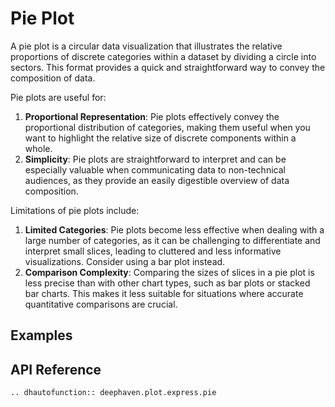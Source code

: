 # Pie Plot

A pie plot is a circular data visualization that illustrates the relative proportions of discrete categories within a dataset by dividing a circle into sectors. This format provides a quick and straightforward way to convey the composition of data.

Pie plots are useful for:

1. **Proportional Representation**: Pie plots effectively convey the proportional distribution of categories, making them useful when you want to highlight the relative size of discrete components within a whole.
2. **Simplicity**: Pie plots are straightforward to interpret and can be especially valuable when communicating data to non-technical audiences, as they provide an easily digestible overview of data composition.

Limitations of pie plots include:

1. **Limited Categories**: Pie plots become less effective when dealing with a large number of categories, as it can be challenging to differentiate and interpret small slices, leading to cluttered and less informative visualizations. Consider using a bar plot instead.
2. **Comparison Complexity**: Comparing the sizes of slices in a pie plot is less precise than with other chart types, such as bar plots or stacked bar charts. This makes it less suitable for situations where accurate quantitative comparisons are crucial.

## Examples

## API Reference
```{eval-rst}
.. dhautofunction:: deephaven.plot.express.pie
```